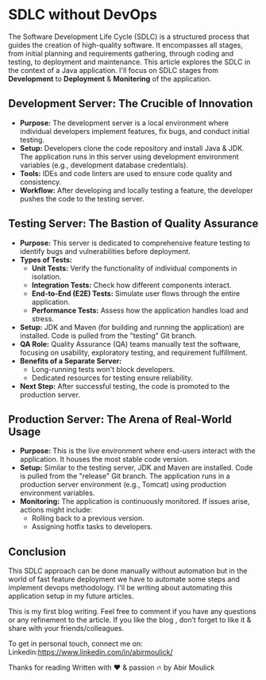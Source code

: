# SDLC without DevOps

The Software Development Life Cycle (SDLC) is a structured process that guides the creation of high-quality software. It encompasses all stages, from initial planning and requirements gathering, through coding and testing, to deployment and maintenance. This article explores the SDLC in the context of a Java application. I'll focus on SDLC stages from **Development** to **Deployment** & **Monitering** of the application.

## Development Server: The Crucible of Innovation

- **Purpose:** The development server is a local environment where individual developers implement features, fix bugs, and conduct initial testing.
- **Setup:** Developers clone the code repository and install Java & JDK. The application runs in this server using development environment variables (e.g., development database credentials).
- **Tools:** IDEs and code linters are used to ensure code quality and consistency.
- **Workflow:** After developing and locally testing a feature, the developer pushes the code to the testing server.

## Testing Server: The Bastion of Quality Assurance

- **Purpose:** This server is dedicated to comprehensive feature testing to identify bugs and vulnerabilities before deployment.
- **Types of Tests:**
    - **Unit Tests:** Verify the functionality of individual components in isolation.
    - **Integration Tests:** Check how different components interact.
    - **End-to-End (E2E) Tests:** Simulate user flows through the entire application.
    - **Performance Tests:** Assess how the application handles load and stress.
- **Setup:** JDK and Maven (for building and running the application) are installed. Code is pulled from the "testing" Git branch.
- **QA Role:** Quality Assurance (QA) teams manually test the software, focusing on usability, exploratory testing, and requirement fulfillment.
- **Benefits of a Separate Server:**
    - Long-running tests won't block developers.
    - Dedicated resources for testing ensure reliability.
- **Next Step:** After successful testing, the code is promoted to the production server.

## Production Server: The Arena of Real-World Usage

- **Purpose:** This is the live environment where end-users interact with the application. It houses the most stable code version.
- **Setup:** Similar to the testing server, JDK and Maven are installed. Code is pulled from the "release" Git branch. The application runs in a production server environment (e.g., Tomcat) using production environment variables.
- **Monitoring:** The application is continuously monitored. If issues arise, actions might include:
    - Rolling back to a previous version.
    - Assigning hotfix tasks to developers.

## Conclusion

This SDLC approach can be done manually without automation but in the world of fast feature deployment we have to automate some steps and implement devops methodology. I'll be writing about automating this application setup in my future articles.

This is my first blog writing. Feel free to comment if you have any questions or any refinement to the article. If you like the blog , don’t forget to like it & share with your friends/colleagues.

To get in personal touch, connect me on:
Linkedin:https://www.linkedin.com/in/abirmoulick/

Thanks for reading
Written with ❤️ & passion 🔥 by Abir Moulick
